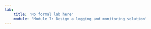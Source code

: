 ```yaml
---
lab:
    title: 'No formal lab here'
    module: 'Module 7: Design a logging and monitoring solution'
---
```

